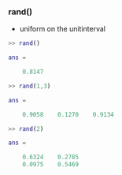 ### rand()
- uniform on the unitinterval


```matlab
>> rand()

ans =

    0.8147

>> rand(1,3)

ans =

    0.9058    0.1270    0.9134

>> rand(2)

ans =

    0.6324    0.2785
    0.0975    0.5469

```


